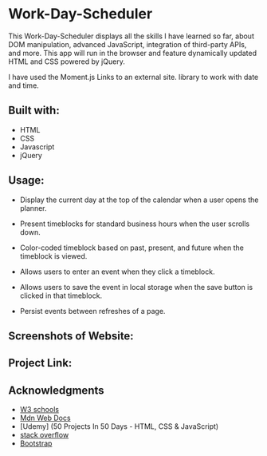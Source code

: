 # Work-Day-Scheduler

This Work-Day-Scheduler displays all the skills I have learned so far,  about DOM manipulation, advanced JavaScript, integration of third-party APIs, and more. This app will run in the browser and feature dynamically updated HTML and CSS powered by jQuery.

I have used the Moment.js Links to an external site. library to work with date and time. 

## Built with:
* HTML
* CSS
* Javascript
* jQuery

## Usage:
* Display the current day at the top of the calendar when a user opens the planner.

* Present timeblocks for standard business hours when the user scrolls down.

* Color-coded timeblock based on past, present, and future when the timeblock is viewed.

* Allows users to enter an event when they click a timeblock.

* Allows users to save the event in local storage when the save button is clicked in that timeblock.

* Persist events between refreshes of a page.

## Screenshots of Website:


## Project Link:


## Acknowledgments
* [W3 schools](https://www.w3schools.com)
* [Mdn Web Docs](https://developer.mozilla.org/en-US/docs/Web/JavaScript)
* [Udemy] (50 Projects In 50 Days - HTML, CSS & JavaScript)
* [stack overflow](https://stackoverflow.com/)
* [Bootstrap](https://getbootstrap.com/docs/4.1/content/tables/)

